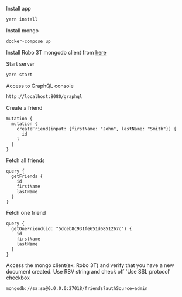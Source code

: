 Install app
```bash
yarn install
```

Install mongo
```bash
docker-compose up
```

Install Robo 3T mongodb client from [here](https://robomongo.org/download)

Start server
```bash
yarn start
```

Access to GraphQL console
```bash
http://localhost:8080/graphql
```

Create a friend
```
mutation {
  mutation {
    createFriend(input: {firstName: "John", lastName: "Smith"}) {
      id
    }
  }
}
```

Fetch all friends
```
query {
  getFriends {
    id
    firstName
    lastName
  }
}
```
Fetch one friend
```
query {
  getOneFriend(id: "5dceb8c931fe651d6851267c") {
    id
    firstName
    lastName
  }
}
```

Access the mongo client(ex: Robo 3T) and verify that you have a new document created.
Use RSV string and check off 'Use SSL protocol' checkbox
```
mongodb://sa:sa@0.0.0.0:27018/friends?authSource=admin
```
